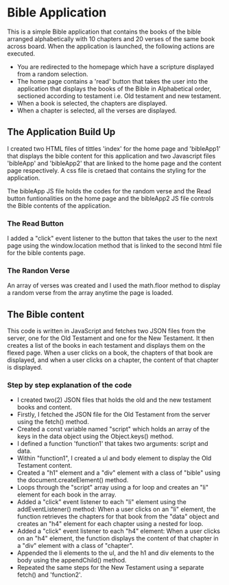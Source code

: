 # Bible Application
This is a simple Bible application that contains the books of the bible arranged alphabetically with 10 chapters and 20 verses of the same book across board. When the application is launched, the following actions are executed.

* You are redirected to the homepage which have a scripture displayed from a random selection.
* The home page contains a 'read' button that takes the user into the application that displays the books of the Bible in Alphabetical order, sectioned according to testament i.e. Old testament and new testament.
* When a book is selected, the chapters are displayed.
* When a chapter is selected, all the verses are displayed. 

## The Application Build Up
I created two HTML files of tittles 'index' for the home page and 'bibleApp1' that displays the bible content for this application and two Javascript files 'bibleApp' and 'bibleApp2' that are linked to the home page and the content page respectively. A css file is cretaed that contains the styling for the application. 

The bibleApp JS file holds the codes for the random verse and the Read button funtionalities on the home page and the bibleApp2 JS file controls the Bible contents of the application. 

### The Read Button
I added a "click" event listener to the button that takes the user to the next page using the window.location method that is linked to the second html file for the bible contents page. 

### The Randon Verse
An array of verses was created and I used the math.floor method to display a random verse from the array anytime the page is loaded.


## The Bible content
This code is written in JavaScript and fetches two JSON files from the server, one for the Old Testament and one for the New Testament. It then creates a list of the books in each testament and displays them on the flexed page. When a user clicks on a book, the chapters of that book are displayed, and when a user clicks on a chapter, the content of that chapter is displayed.

### Step by step explanation of the code  

* I created two(2) JSON files that holds the old and the new testament books and content. 
*  Firstly, I fetched the JSON file for the Old Testament from the server  using the fetch() method.
*  Created a const variable named "script" which holds an array of the keys in the data object using the Object.keys() method.
*  I defined a function 'function1' that takes two arguments: script and data.
*  Within "function1", I created a ul and body element to display the Old Testament content.
*  Created a "h1" element and a "div" element with a class of "bible" using the document.createElement() method.
*  Loops through the "script" array using a for loop and creates an "li" element for each book in the array.
*  Added a "click" event listener to each "li" element using the addEventListener() method: When a user clicks on an "li" element, the function retrieves the chapters for that book from the "data" object and creates an "h4" element for each chapter using a nested for loop.
*  Added a "click" event listener to each "h4" element: When a user clicks on an "h4" element, the function displays the content of that chapter in a "div" element with a class of "chapter".
*  Appended the li elements to the ul, and the h1 and div elements to the body using the appendChild() method.
*  Repeated the same steps for the New Testament using a separate fetch() and 'function2'.












